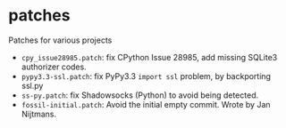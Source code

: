 # patches
Patches for various projects

* `cpy_issue28985.patch`: fix CPython Issue 28985, add missing SQLite3 authorizer codes.
* `pypy3.3-ssl.patch`: fix PyPy3.3 `import ssl` problem, by backporting ssl.py
* `ss-py.patch`: fix Shadowsocks (Python) to avoid being detected.
* `fossil-initial.patch`: Avoid the initial empty commit. Wrote by Jan Nijtmans.
